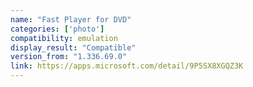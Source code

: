 ```yaml
---
name: "Fast Player for DVD"
categories: ['photo']
compatibility: emulation
display_result: "Compatible"
version_from: "1.336.69.0"
link: https://apps.microsoft.com/detail/9P5SX8XGQZ3K
---
```

